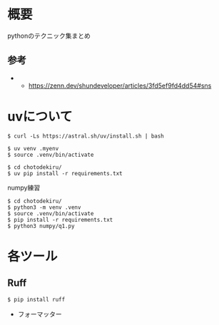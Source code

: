 # 概要
pythonのテクニック集まとめ


## 参考 
- - https://zenn.dev/shundeveloper/articles/3fd5ef9fd4dd54#sns

# uvについて

```
$ curl -Ls https://astral.sh/uv/install.sh | bash
```

```
$ uv venv .myenv
$ source .venv/bin/activate
```


```
$ cd chotodekiru/
$ uv pip install -r requirements.txt
```

numpy練習
```
$ cd chotodekiru/
$ python3 -m venv .venv
$ source .venv/bin/activate
$ pip install -r requirements.txt
$ python3 numpy/q1.py
```

# 各ツール

## Ruff
```sh
$ pip install ruff
```
- フォーマッター





